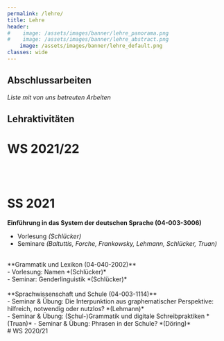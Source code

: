 ```yaml
---
permalink: /lehre/
title: Lehre    
header:
#    image: /assets/images/banner/lehre_panorama.png
#    image: /assets/images/banner/lehre_abstract.png
    image: /assets/images/banner/lehre_default.png
classes: wide
---
```


## Abschlussarbeiten

*Liste mit von uns betreuten Arbeiten*

## Lehraktivitäten

# WS 2021/22
<br>
<br>

# SS 2021
**Einführung in das System der deutschen Sprache (04-003-3006)** <br>
- Vorlesung *(Schlücker)* <br>
- Seminare *(Baltuttis, Forche, Frankowsky, Lehmann, Schlücker, Truan)*

<br>
**Grammatik und Lexikon (04-040-2002)**  <br>
- Vorlesung: Namen *(Schlücker)* <br> 
- Seminar: Genderlinguistik *(Schlücker)* <br>

<br>
**Sprachwissenschaft und Schule (04-003-1114)** <br>
- Seminar & Übung: Die Interpunktion aus graphematischer Perspektive: hilfreich, notwendig oder nutzlos? *(Lehmann)* <br>
- Seminar & Übung: (Schul-)Grammatik und digitale Schreibpraktiken *(Truan)*
- Seminar & Übung: Phrasen in der Schule? *(Döring)*
 
<br>
# WS 2020/21
